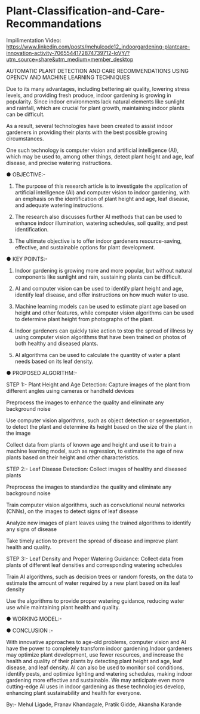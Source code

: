 # Plant-Classification-and-Care-Recommandations
Impilimentation Video: https://www.linkedin.com/posts/mehulcode12_indoorgardening-plantcare-innovation-activity-7065544172874739712-loVY/?utm_source=share&utm_medium=member_desktop

AUTOMATIC PLANT DETECTION AND CARE RECOMMENDATIONS USING OPENCV AND MACHINE LEARNING TECHNIQUES


Due to its many advantages, including bettering air quality, lowering stress levels, and providing fresh produce, indoor gardening is growing in popularity. Since indoor environments lack natural elements like sunlight and rainfall, which are crucial for plant growth, maintaining indoor plants can be difficult. 

As a result, several technologies have been created to assist indoor gardeners in providing their plants with the best possible growing circumstances.

One such technology is computer vision and artificial intelligence (AI), which may be used to, among other things, detect plant height and age, leaf disease, and precise watering instructions.

●	OBJECTIVE:-

1.	The purpose of this research article is to investigate the application of artificial intelligence (AI) and computer vision to indoor gardening, with an emphasis on the identification of plant height and age, leaf disease, and adequate watering instructions.

2.	 The research also discusses further AI methods that can be used to enhance indoor illumination, watering schedules, soil quality, and pest identification.

3.	 The ultimate objective is to offer indoor gardeners resource-saving, effective, and sustainable options for plant development.


●	KEY POINTS:-


1.	Indoor gardening is growing more and more popular, but without natural components like sunlight and rain, sustaining plants can be difficult.

2.	AI and computer vision can be used to identify plant height and age, identify leaf disease, and offer instructions on how much water to use.

3.	Machine learning models can be used to estimate plant age based on height and other features, while computer vision algorithms can be used to determine plant height from photographs of the plant.

4.	Indoor gardeners can quickly take action to stop the spread of illness by using computer vision algorithms that have been trained on photos of both healthy and diseased plants.

5.	AI algorithms can be used to calculate the quantity of water a plant needs based on its leaf density.




●	PROPOSED ALGORITHM:-

STEP 1:-  Plant Height and Age Detection:
Capture images of the plant from different angles using cameras or handheld devices

Preprocess the images to enhance the quality and eliminate any background noise

Use computer vision algorithms, such as object detection or segmentation, to detect the plant and determine its height based on the size of the plant in the image

Collect data from plants of known age and height and use it to train a machine learning model, such as regression, to estimate the age of new plants based on their height and other characteristics.

STEP 2:- Leaf Disease Detection:
Collect images of healthy and diseased plants

Preprocess the images to standardize the quality and eliminate any background noise

Train computer vision algorithms, such as convolutional neural networks (CNNs), on the images to detect signs of leaf disease

Analyze new images of plant leaves using the trained algorithms to identify any signs of disease

Take timely action to prevent the spread of disease and improve plant health and quality.




STEP 3:- Leaf Density and Proper Watering Guidance:
Collect data from plants of different leaf densities and corresponding watering schedules

Train AI algorithms, such as decision trees or random forests, on the data to estimate the amount of water required by a new plant based on its leaf density

Use the algorithms to provide proper watering guidance, reducing water use while maintaining plant health and quality.


●	WORKING MODEL:-






●	CONCLUSION :-

With innovative approaches to age-old problems, computer vision and AI have the power to completely transform indoor gardening.Indoor gardeners may optimize plant development, use fewer resources, and increase the health and quality of their plants by detecting plant height and age, leaf disease, and leaf density. AI can also be used to monitor soil conditions, identify pests, and optimize lighting and watering schedules, making indoor gardening more effective and sustainable. We may anticipate even more cutting-edge AI uses in indoor gardening as these technologies develop, enhancing plant sustainability and health for everyone.

By:- 
Mehul Ligade,
Pranav Khandagale,
Pratik Gidde,
Akansha Karande



						
									
